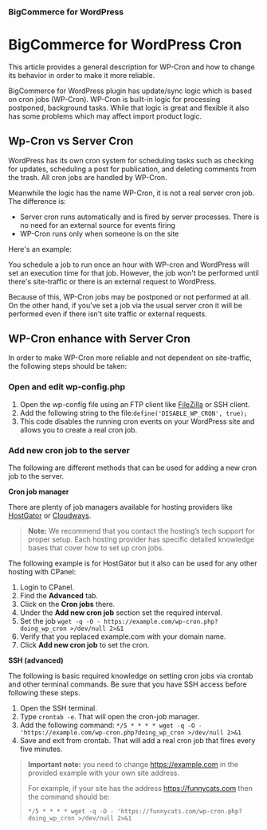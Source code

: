 <div><h3 class="sub-docs-type" id="bigcommerce-for-wordpress">BigCommerce for WordPress</h3></div>

# BigCommerce for WordPress Cron

This article provides a general description for WP-Cron and how to change its behavior in order to make it more reliable.

BigCommerce for WordPress plugin has update/sync logic which is based on cron jobs (WP-Cron). WP-Cron is built-in logic for processing postponed, background tasks. While that logic is great and flexible it also has some problems which may affect import product logic.

## Wp-Cron vs Server Cron
WordPress has its own cron system for scheduling tasks such as checking for updates, scheduling a post for publication, and deleting comments from the trash. All cron jobs are handled by WP-Cron.

Meanwhile the logic has the name WP-Cron, it is not a real server cron job. The difference is:
- Server cron runs automatically and is fired by server processes. There is no need for an external source for events firing
- WP-Cron runs only when someone is on the site

<p>Here's an example:</p>

You schedule a job to run once an hour with WP-cron and WordPress will set an execution time for that job. However, the job won't be performed until there's site-traffic or there is an external request to WordPress. 

Because of this, WP-Cron jobs may be postponed or not performed at all. On the other hand, if you've set a job via the usual server cron it will be performed even if there isn't site traffic or external requests.

## WP-Cron enhance with Server Cron
In order to make WP-Cron more reliable and not dependent on site-traffic, the following steps should be taken:

### Open and edit wp-config.php
1. Open the wp-config file using an FTP client like [FileZilla](https://filezilla-project.org/) or SSH client.
2. Add the following string to the file:`define('DISABLE_WP_CRON', true);`
3. This code disables the running cron events on your WordPress site and allows you to create a real cron job.

### Add new cron job to the server
The following are different methods that can be used for adding a new cron job to the server.

**Cron job manager**

There are plenty of job managers available for hosting providers like [HostGator](https://www.hostgator.com/) or [Cloudways](https://www.cloudways.com/en/).

>**Note:** We recommend that you contact the hosting’s tech support for proper setup. Each hosting provider has specific detailed knowledge bases that cover how to set up cron jobs.

The following example is for HostGator but it also can be used for any other hosting with CPanel: 
1. Login to CPanel.
2. Find the **Advanced** tab.
3. Click on the **Cron jobs** there.
4. Under the **Add new cron job** section set the required interval.
5. Set the job `wget -q -O - https://example.com/wp-cron.php?doing_wp_cron >/dev/null 2>&1` 
6. Verify that you replaced example.com with your domain name.
7. Click **Add new cron job** to set the cron.

**SSH (advanced)**

The following is basic required knowledge on setting cron jobs via crontab and other terminal commands. Be sure that you have SSH access before following these steps.
1. Open the SSH terminal.
2. Type `crontab -e`. That will open the cron-job manager.
3. Add the following command: `*/5 * * * * wget -q -O - 'https://example.com/wp-cron.php?doing_wp_cron >/dev/null 2>&1`
4. Save and exit from crontab.
That will add a real cron job that fires every five minutes.

> **Important note:** you need to change https://example.com in the provided example with your own site address. <p>For example, if your site has the address https://funnycats.com then the command should be: 
>
>`*/5 * * * * wget -q -O - 'https://funnycats.com/wp-cron.php?doing_wp_cron >/dev/null 2>&1`

